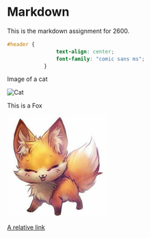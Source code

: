 # Markdown
This is the markdown assignment for 2600.

```css
#header {
                text-align: center; 
                font-family: "comic sans ms"; 
            }
```

Image of a cat 

![Cat](https://static-cdn.123rf.com/images/v5/index-thumbnail/84170952-b.jpg "Cat")

This is a Fox

![Fox](Fox.jpg "Fox")

[A relative link](File-2.md)
